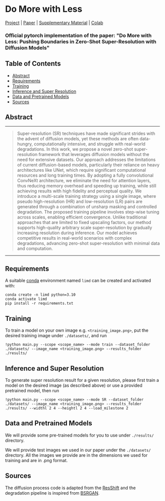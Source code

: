 # Do More with Less

[Project](https://justananonymousaccount.github.io/Do-More-with-Less/) | [Paper](https://justananonymousaccount.github.io/Do-More-with-Less/) | [Supplementary Material](https://justananonymousaccount.github.io/Do-More-with-Less/) | [Colab](https://colab.research.google.com/drive/1y3RYi8tD_95z0jD-d2E0hHb9y5WXAMvk?usp=sharing)
### Official pytorch implementation of the paper: "Do More with Less: Pushing Boundaries in Zero-Shot Super-Resolution with Diffusion Models"

## Table of Contents

* [Abstract](#Abstract)
* [Requirements](#Requirements)
* [Training](#Training)
* [Inference and Super Resolution](#Inference-and-Super-Resolution)
* [Data and Pretrained Models](#Data-and-Pretrained-Models)
* [Sources](#Sources)

## Abstract
---
>Super-resolution (SR) techniques have made significant strides with the advent of diffusion models, yet these methods are often data-hungry, computationally intensive, and struggle with real-world degradations. In this work, we propose a novel zero-shot super-resolution framework that leverages diffusion models without the need for extensive datasets. Our approach addresses the limitations of current diffusion-based models, particularly their reliance on heavy architectures like UNet, which require significant computational resources and long training times. By adopting a fully convolutional ConvNeXt architecture, we eliminate the need for attention layers, thus reducing memory overhead and speeding up training, while still achieving results with high fidelity and perceptual quality. We introduce a multi-scale training strategy using a single image, where pseudo high-resolution (HR) and low-resolution (LR) pairs are generated through a combination of unsharp masking and controlled degradation. The proposed training pipeline involves step-wise tuning across scales, enabling efficient convergence. Unlike traditional approaches that are limited to fixed upscaling factors, our method supports high-quality arbitrary scale super-resolution by gradually increasing resolution during inference. Our model achieves competitive results in real-world scenarios with complex degradations, advancing zero-shot super-resolution with minimal data and computation.
---

## Requirements
A suitable [conda](https://conda.io/) environment named `limd` can be created and activated with:
```
conda create -n limd python=3.10
conda activate limd
pip install -r requirements.txt
```

## Training
To train a model on your own image e.g. `<training_image.png>`, put the desired training image under `./datasets/`, and run

```
!python main.py --scope <scope_name> --mode train --dataset_folder ./datasets/ --image_name <training_image.png> --results_folder ./results/
```

## Inference and Super Resolution 
To generate super resolution result for a given resolution, please first train a model on the desired image (as described above) or use a provided pretrained model, then run

```
!python main.py --scope <scope_name> --mode SR --dataset_folder ./datasets/ --image_name <training_image.png> --results_folder ./results/ --widthl 2 4 --heightl 2 4 --load_milestone 2
```

## Data and Pretrained Models
We will provide some pre-trained models for you to use under `./results/` directory.
 
We will provide test images we used in our paper under the `./datasets/` directory. All the images we provide are in the dimensions we used for training and are in .png format. 

## Sources 
The diffusion process code is adapted from the [ResShift](https://github.com/zsyOAOA/ResShift/tree/journal) and the degradation pipeline is inspired from [BSRGAN](https://github.com/cszn/BSRGAN).





